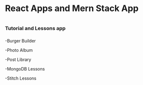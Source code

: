 # React Apps and Mern Stack App <h1>
### Tutorial and Lessons app <h3>

-Burger Builder

-Photo Album

-Post Library

-MongoDB Lessons

-Stitch Lessons

